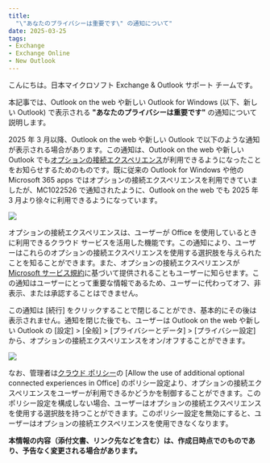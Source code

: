 ```yaml
---
title: 
  "\"あなたのプライバシーは重要です\" の通知について"
date: 2025-03-25
tags: 
- Exchange
- Exchange Online
- New Outlook
---
```


こんにちは。日本マイクロソフト Exchange & Outlook サポート チームです。
 
本記事では、Outlook on the web や新しい Outlook for Windows (以下、新しい Outlook) で表示される **"あなたのプライバシーは重要です"** の通知について説明します。
 
2025 年 3 月以降、Outlook on the web や新しい Outlook で以下のような通知が表示される場合があります。この通知は、Outlook on the web や新しい Outlook でも[オプションの接続エクスペリエンス](https://learn.microsoft.com/microsoft-365-apps/privacy/office-web-privacy-controls#overview-of-optional-connected-experiences)が利用できるようになったことをお知らせするためのものです。既に従来の Outlook for Windows や他の Microsoft 365 apps ではオプションの接続エクスペリエンスを利用できていましたが、MC1022526 で通知されたように、Outlook on the web でも 2025 年 3 月より徐々に利用できるようになっています。

![](OptionalConnectedExperiencesNotice.png)

オプションの接続エクスペリエンスは、ユーザーが Office を使用しているときに利用できるクラウド サービスを活用した機能です。この通知により、ユーザーはこれらのオプションの接続エクスペリエンスを使用する選択肢を与えられたことを知ることができます。また、オプションの接続エクスペリエンスが [Microsoft サービス規約](https://www.microsoft.com/servicesagreement)に基づいて提供されることもユーザーに知らせます。この通知はユーザーにとって重要な情報であるため、ユーザーに代わってオフ、非表示、または承認することはできません。
 
この通知は [続行] をクリックすることで閉じることができ、基本的にその後は表示されません。通知を閉じた後でも、ユーザーは Outlook on the web や新しい Outlook の [設定] > [全般] > [プライバシーとデータ] > [プライバシー設定] から、オプションの接続エクスペリエンスをオン/オフすることができます。

![](PrivacySettings.png)

なお、管理者は[クラウド ポリシー](https://learn.microsoft.com/microsoft-365-apps/admin-center/overview-cloud-policy)の [Allow the use of additional optional connected experiences in Office] のポリシー設定より、オプションの接続エクスペリエンスをユーザーが利用できるかどうかを制御することができます。このポリシー設定を構成しない場合、ユーザーはオプションの接続エクスペリエンスを使用する選択肢を持つことができます。このポリシー設定を無効にすると、ユーザーはオプションの接続エクスペリエンスを使用できなくなります。
 
**本情報の内容（添付文書、リンク先などを含む）は、作成日時点でのものであり、予告なく変更される場合があります。**